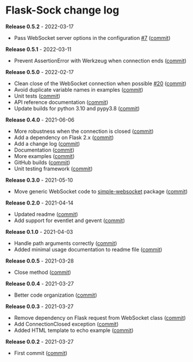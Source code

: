 # Flask-Sock change log

**Release 0.5.2** - 2022-03-17

- Pass WebSocket server options in the configuration [#7](https://github.com/miguelgrinberg/flask-sock/issues/7) ([commit](https://github.com/miguelgrinberg/flask-sock/commit/126c86a133fa5d56a5539e784bd0252f8f94140a))

**Release 0.5.1** - 2022-03-11

- Prevent AssertionError with Werkzeug when connection ends ([commit](https://github.com/miguelgrinberg/flask-sock/commit/f6142a60ec666f8dd440235dffb86fe7a55c2642))

**Release 0.5.0** - 2022-02-17

- Clean close of the WebSocket connection when possible [#20](https://github.com/miguelgrinberg/flask-sock/issues/20) ([commit](https://github.com/miguelgrinberg/flask-sock/commit/32f5d060105512b98b064081f6c441885d24e323))
- Avoid duplicate variable names in examples ([commit](https://github.com/miguelgrinberg/flask-sock/commit/8f42c60f87c81437a56a43d7b91ea2d33a2d3ca0))
- Unit tests ([commit](https://github.com/miguelgrinberg/flask-sock/commit/9b2e335b2bdb566def9c206a5fffb7269d9904ad))
- API reference documentation ([commit](https://github.com/miguelgrinberg/flask-sock/commit/18b1cc080e56bfd81dc10d12e8de731c220a9dee))
- Update builds for python 3.10 and pypy3.8 ([commit](https://github.com/miguelgrinberg/flask-sock/commit/d337288ac7d7bb878cfe9609e1f6703300b51ed4))

**Release 0.4.0** - 2021-06-06

- More robustness when the connection is closed ([commit](https://github.com/miguelgrinberg/flask-sock/commit/1a323e55109aa0dc524ea46ee6742ba69263416c))
- Add a dependency on Flask 2.x ([commit](https://github.com/miguelgrinberg/flask-sock/commit/d8e15f476d151855e8a3d8715090877f5886b2dd))
- Add a change log ([commit](https://github.com/miguelgrinberg/flask-sock/commit/fab096164c9eee5142eb940f28df763ab533be5f))
- Documentation ([commit](https://github.com/miguelgrinberg/flask-sock/commit/3c8761bc8b52ff9c0b3d16d9b96c47b2260e7b85))
- More examples ([commit](https://github.com/miguelgrinberg/flask-sock/commit/66b458dc131a5bf75731aaf888b42aa0d2e4e58c))
- GitHub builds ([commit](https://github.com/miguelgrinberg/flask-sock/commit/6733afdb2aea763e43ac42d6528f474cc3bd40c4))
- Unit testing framework ([commit](https://github.com/miguelgrinberg/flask-sock/commit/e7eeb425bd72cfb266be03c7d4eaa57d72d19f7a))

**Release 0.3.0** - 2021-05-10

- Move generic WebSocket code to [simple-websocket](https://github.com/miguelgrinberg/simple-websocket) package ([commit](https://github.com/miguelgrinberg/flask-sock/commit/b3d5ecb31495430d6eda7b88830c8f4cca51e192))

**Release 0.2.0** - 2021-04-14

- Updated readme ([commit](https://github.com/miguelgrinberg/flask-sock/commit/4ffdcecfb8949327db6cdeb7a25fad1ca11507ec))
- Add support for eventlet and gevent ([commit](https://github.com/miguelgrinberg/flask-sock/commit/ac6d3077ca4f37af3b63dd1d0ab263031ae9bc49))

**Release 0.1.0** - 2021-04-03

- Handle path arguments correctly ([commit](https://github.com/miguelgrinberg/flask-sock/commit/a9a216b7892a2fd5c23118a548d647a4820bf23e))
- Added minimal usage documentation to readme file ([commit](https://github.com/miguelgrinberg/flask-sock/commit/7f8c8fd53f43dae427263b98a3268d42603187b9))

**Release 0.0.5** - 2021-03-28

- Close method ([commit](https://github.com/miguelgrinberg/flask-sock/commit/8c0895c351a4e6b9379f784f48c0e02394d5d030))

**Release 0.0.4** - 2021-03-27

- Better code organization ([commit](https://github.com/miguelgrinberg/flask-sock/commit/8a89e2999d05fa1274dcf6583fb07c0f9bf2ac47))

**Release 0.0.3** - 2021-03-27

- Remove dependency on Flask request from WebSocket class ([commit](https://github.com/miguelgrinberg/flask-sock/commit/1f856ad35ad1f330d22cf5af62c10ded21a86e75))
- Add ConnectionClosed exception ([commit](https://github.com/miguelgrinberg/flask-sock/commit/e1bcadf85ff5e142604fef18cbf6d83e5d935db1))
- Added HTML template to echo example ([commit](https://github.com/miguelgrinberg/flask-sock/commit/65ef8373e7ec0aa1019c0d1764d0d64e24c78a3a))

**Release 0.0.2** - 2021-03-27

- First commit ([commit](https://github.com/miguelgrinberg/flask-sock/commit/4161939e7c75e20903c92148f6fbd215c3178139))
